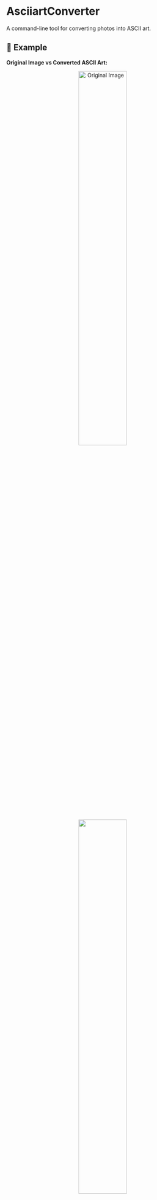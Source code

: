 # AsciiartConverter  

A command-line tool for converting photos into ASCII art.  

## 📸 Example  

**Original Image vs Converted ASCII Art:** 

<p align="center">
  <img src="./ExemplaryPhoto.jpg" alt="Original Image" width="50%">
  <img src="./ConvertedExemplaryPhoto.jpg" width="50%">
</p>

